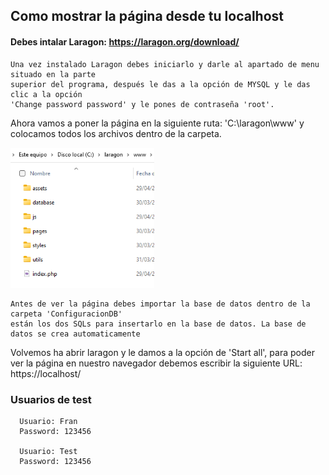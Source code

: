 ## Como mostrar la página desde tu localhost

#### Debes intalar Laragon: https://laragon.org/download/

```
Una vez instalado Laragon debes iniciarlo y darle al apartado de menu situado en la parte 
superior del programa, después le das a la opción de MYSQL y le das clic a la opción 
'Change password password' y le pones de contraseña 'root'.
```

Ahora vamos a poner la página en la siguiente ruta: 'C:\laragon\www' y colocamos todos los archivos 
dentro de la carpeta.

<img src="assets/carpetas.png" style="width: 230px"/>

```
Antes de ver la página debes importar la base de datos dentro de la carpeta 'ConfiguracionDB'
están los dos SQLs para insertarlo en la base de datos. La base de datos se crea automaticamente
```

Volvemos ha abrir laragon y le damos a la opción de 'Start all',
para poder ver la página en nuestro navegador debemos escribir la
siguiente URL: 
https://localhost/

### Usuarios de test

```
  Usuario: Fran
  Password: 123456 

  Usuario: Test
  Password: 123456
```